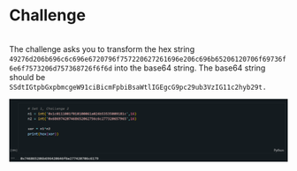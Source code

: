 <h1>Challenge</h1>

<br>The challenge asks you to transform the hex string `49276d206b696c6c696e6720796f757220627261696e206c696b65206120706f69736f6e6f7573206d757368726f6f6d` into the base64 string. The base64 string should be `SSdtIGtpbGxpbmcgeW91ciBicmFpbiBsaWtlIGEgcG9pc29ub3VzIG11c2hyb29t.`</br>

<img src="solution.png" alt="Solution">
